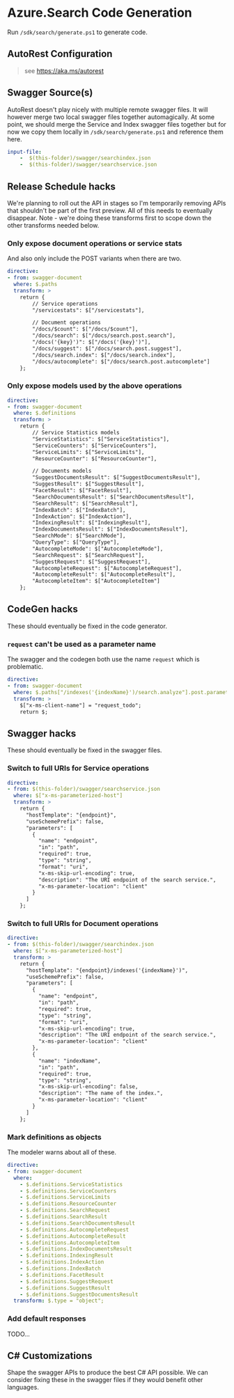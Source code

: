# Azure.Search Code Generation

Run `/sdk/search/generate.ps1` to generate code.

## AutoRest Configuration
> see https://aka.ms/autorest

## Swagger Source(s)
AutoRest doesn't play nicely with multiple remote swagger files.  It will
however merge two local swagger files together automagically.  At some point,
we should merge the Service and Index swagger files together but for now we
copy them locally in `/sdk/search/generate.ps1` and reference them here.
```yaml
input-file:
    -  $(this-folder)/swagger/searchindex.json
    -  $(this-folder)/swagger/searchservice.json
```

## Release Schedule hacks
We're planning to roll out the API in stages so I'm temporarily removing APIs
that shouldn't be part of the first preview.  All of this needs to eventually
disappear.  Note - we're doing these transforms first to scope down the other
transforms needed below.

### Only expose document operations or service stats
And also only include the POST variants when there are two.
``` yaml
directive:
- from: swagger-document
  where: $.paths
  transform: >
    return {
        // Service operations
        "/servicestats": $["/servicestats"],

        // Document operations
        "/docs/$count": $["/docs/$count"],
        "/docs/search": $["/docs/search.post.search"],
        "/docs('{key}')": $["/docs('{key}')"],
        "/docs/suggest": $["/docs/search.post.suggest"],
        "/docs/search.index": $["/docs/search.index"],
        "/docs/autocomplete": $["/docs/search.post.autocomplete"]
    };
```

### Only expose models used by the above operations
``` yaml
directive:
- from: swagger-document
  where: $.definitions
  transform: >
    return {
        // Service Statistics models
        "ServiceStatistics": $["ServiceStatistics"],
        "ServiceCounters": $["ServiceCounters"],
        "ServiceLimits": $["ServiceLimits"],
        "ResourceCounter": $["ResourceCounter"],

        // Documents models
        "SuggestDocumentsResult": $["SuggestDocumentsResult"],
        "SuggestResult": $["SuggestResult"],
        "FacetResult": $["FacetResult"],
        "SearchDocumentsResult": $["SearchDocumentsResult"],
        "SearchResult": $["SearchResult"],
        "IndexBatch": $["IndexBatch"],
        "IndexAction": $["IndexAction"],
        "IndexingResult": $["IndexingResult"],
        "IndexDocumentsResult": $["IndexDocumentsResult"],
        "SearchMode": $["SearchMode"],
        "QueryType": $["QueryType"],
        "AutocompleteMode": $["AutocompleteMode"],
        "SearchRequest": $["SearchRequest"],
        "SuggestRequest": $["SuggestRequest"],
        "AutocompleteRequest": $["AutocompleteRequest"],
        "AutocompleteResult": $["AutocompleteResult"],
        "AutocompleteItem": $["AutocompleteItem"]
    };
```

## CodeGen hacks
These should eventually be fixed in the code generator.

### `request` can't be used as a parameter name
The swagger and the codegen both use the name `request` which is problematic.
``` yaml
directive:
- from: swagger-document
  where: $.paths["/indexes('{indexName}')/search.analyze"].post.parameters[1]
  transform: >
    $["x-ms-client-name"] = "request_todo";
    return $;
```

## Swagger hacks
These should eventually be fixed in the swagger files.

### Switch to full URIs for Service operations
``` yaml
directive:
- from: $(this-folder)/swagger/searchservice.json
  where: $["x-ms-parameterized-host"]
  transform: >
    return {
      "hostTemplate": "{endpoint}",
      "useSchemePrefix": false,
      "parameters": [
        {
          "name": "endpoint",
          "in": "path",
          "required": true,
          "type": "string",
          "format": "uri",
          "x-ms-skip-url-encoding": true,
          "description": "The URI endpoint of the search service.",
          "x-ms-parameter-location": "client"
        }
      ]
    };
```

### Switch to full URIs for Document operations
``` yaml
directive:
- from: $(this-folder)/swagger/searchindex.json
  where: $["x-ms-parameterized-host"]
  transform: >
    return {
      "hostTemplate": "{endpoint}/indexes('{indexName}')",
      "useSchemePrefix": false,
      "parameters": [
        {
          "name": "endpoint",
          "in": "path",
          "required": true,
          "type": "string",
          "format": "uri",
          "x-ms-skip-url-encoding": true,
          "description": "The URI endpoint of the search service.",
          "x-ms-parameter-location": "client"
        },
        {
          "name": "indexName",
          "in": "path",
          "required": true,
          "type": "string",
          "x-ms-skip-url-encoding": false,
          "description": "The name of the index.",
          "x-ms-parameter-location": "client"
        }
      ]
    };
```

### Mark definitions as objects
The modeler warns about all of these.
``` yaml
directive:
- from: swagger-document
  where:
    - $.definitions.ServiceStatistics
    - $.definitions.ServiceCounters
    - $.definitions.ServiceLimits
    - $.definitions.ResourceCounter
    - $.definitions.SearchRequest
    - $.definitions.SearchResult
    - $.definitions.SearchDocumentsResult
    - $.definitions.AutocompleteRequest
    - $.definitions.AutocompleteResult
    - $.definitions.AutocompleteItem
    - $.definitions.IndexDocumentsResult
    - $.definitions.IndexingResult
    - $.definitions.IndexAction
    - $.definitions.IndexBatch
    - $.definitions.FacetResult
    - $.definitions.SuggestRequest
    - $.definitions.SuggestResult
    - $.definitions.SuggestDocumentsResult
  transform: $.type = "object";
```

### Add default responses
TODO...

## C# Customizations
Shape the swagger APIs to produce the best C# API possible.  We can consider
fixing these in the swagger files if they would benefit other languages.

